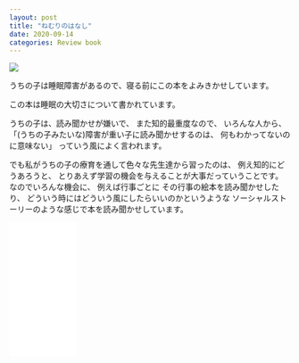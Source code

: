 ```yaml
---
layout: post
title: "ねむりのはなし"
date: 2020-09-14
categories: Review book
---
```

<a href="https://www.amazon.co.jp/%E3%81%AD%E3%82%80%E3%82%8A%E3%81%AE%E3%81%AF%E3%81%AA%E3%81%97-%E7%A6%8F%E9%9F%B3%E9%A4%A8%E3%81%AE%E7%A7%91%E5%AD%A6%E3%82%B7%E3%83%AA%E3%83%BC%E3%82%BA-%E3%83%9D%E3%83%BC%E3%83%AB-%E3%82%B7%E3%83%A3%E3%83%AF%E3%83%BC%E3%82%BA/dp/4834023575/ref=as_li_ss_il?ie=UTF8&linkCode=li2&tag=8562-22&linkId=2a3e1bfcd18e7e653e54b524dee713e3&language=ja_JP" target="_blank"><img border="0" src="//ws-fe.amazon-adsystem.com/widgets/q?_encoding=UTF8&ASIN=4834023575&Format=_SL160_&ID=AsinImage&MarketPlace=JP&ServiceVersion=20070822&WS=1&tag=8562-22&language=ja_JP" ></a><img src="https://ir-jp.amazon-adsystem.com/e/ir?t=8562-22&language=ja_JP&l=li2&o=9&a=4834023575" width="1" height="1" border="0" alt="" style="border:none !important; margin:0px !important;" />

うちの子は睡眠障害があるので、寝る前にこの本をよみきかせしています。

この本は睡眠の大切さについて書かれています。

うちの子は、読み聞かせが嫌いで、
また知的最重度なので、
いろんな人から、
「(うちの子みたいな)障害が重い子に読み聞かせするのは、
何もわかってないのに意味ない」
っていう風によく言われます。

でも私がうちの子の療育を通して色々な先生達から習ったのは、
例え知的にどうあろうと、
とりあえず学習の機会を与えることが大事だっていうことです。
なのでいろんな機会に、
例えば行事ごとに
その行事の絵本を読み聞かせしたり、
どういう時にはどういう風にしたらいいのかというような
ソーシャルストーリーのような感じで本を読み聞かせしています。

<iframe style="width:120px;height:240px;" marginwidth="0" marginheight="0" scrolling="no" frameborder="0" src="//rcm-fe.amazon-adsystem.com/e/cm?lt1=_blank&bc1=000000&IS2=1&bg1=FFFFFF&fc1=000000&lc1=0000FF&t=8562-22&language=ja_JP&o=9&p=8&l=as4&m=amazon&f=ifr&ref=as_ss_li_til&asins=4834023575&linkId=1ec29945929785eac9338a74020d8201"></iframe>
